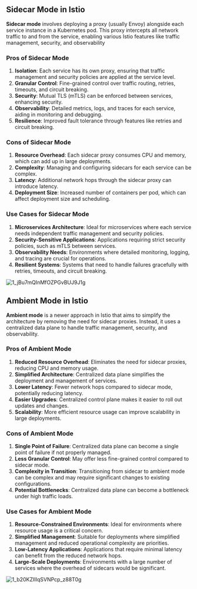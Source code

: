 ## Sidecar Mode in Istio

**Sidecar mode**  involves deploying a proxy (usually Envoy) alongside each service instance in a Kubernetes pod. This proxy intercepts all network traffic to and from the service, enabling various Istio features like traffic management, security, and observability

### Pros of Sidecar Mode

1.  **Isolation**: Each service has its own proxy, ensuring that traffic management and security policies are applied at the service level.
2.  **Granular Control**: Fine-grained control over traffic routing, retries, timeouts, and circuit breaking.
3.  **Security**: Mutual TLS (mTLS) can be enforced between services, enhancing security.
4.  **Observability**: Detailed metrics, logs, and traces for each service, aiding in monitoring and debugging.
5.  **Resilience**: Improved fault tolerance through features like retries and circuit breaking.

### Cons of Sidecar Mode

1.  **Resource Overhead**: Each sidecar proxy consumes CPU and memory, which can add up in large deployments.
2.  **Complexity**: Managing and configuring sidecars for each service can be complex.
3.  **Latency**: Additional network hops through the sidecar proxy can introduce latency.
4.  **Deployment Size**: Increased number of containers per pod, which can affect deployment size and scheduling.

### Use Cases for Sidecar Mode

1.  **Microservices Architecture**: Ideal for microservices where each service needs independent traffic management and security policies.
2.  **Security-Sensitive Applications**: Applications requiring strict security policies, such as mTLS between services.
3.  **Observability Needs**: Environments where detailed monitoring, logging, and tracing are crucial for operations.
4.  **Resilient Systems**: Systems that need to handle failures gracefully with retries, timeouts, and circuit breaking.


![1_jBu7mQInMfOZPGvBUJ9J1g](https://github.com/user-attachments/assets/1f90e01d-af5d-4379-a310-617fd0783dc2)


## Ambient Mode in Istio

**Ambient mode**  is a newer approach in Istio that aims to simplify the architecture by removing the need for sidecar proxies. Instead, it uses a centralized data plane to handle traffic management, security, and observability.

### Pros of Ambient Mode

1.  **Reduced Resource Overhead**: Eliminates the need for sidecar proxies, reducing CPU and memory usage.
2.  **Simplified Architecture**: Centralized data plane simplifies the deployment and management of services.
3.  **Lower Latency**: Fewer network hops compared to sidecar mode, potentially reducing latency.
4.  **Easier Upgrades**: Centralized control plane makes it easier to roll out updates and changes.
5.  **Scalability**: More efficient resource usage can improve scalability in large deployments.

### Cons of Ambient Mode

1.  **Single Point of Failure**: Centralized data plane can become a single point of failure if not properly managed.
2.  **Less Granular Control**: May offer less fine-grained control compared to sidecar mode.
3.  **Complexity in Transition**: Transitioning from sidecar to ambient mode can be complex and may require significant changes to existing configurations.
4.  **Potential Bottlenecks**: Centralized data plane can become a bottleneck under high traffic loads.

### Use Cases for Ambient Mode

1.  **Resource-Constrained Environments**: Ideal for environments where resource usage is a critical concern.
2.  **Simplified Management**: Suitable for deployments where simplified management and reduced operational complexity are priorities.
3.  **Low-Latency Applications**: Applications that require minimal latency can benefit from the reduced network hops.
4.  **Large-Scale Deployments**: Environments with a large number of services where the overhead of sidecars would be significant.

![1_b20KZIIIqSVNPcp_z88T0g](https://github.com/user-attachments/assets/b2500f4a-9c42-4ad0-b91c-fc8011b780e4)

